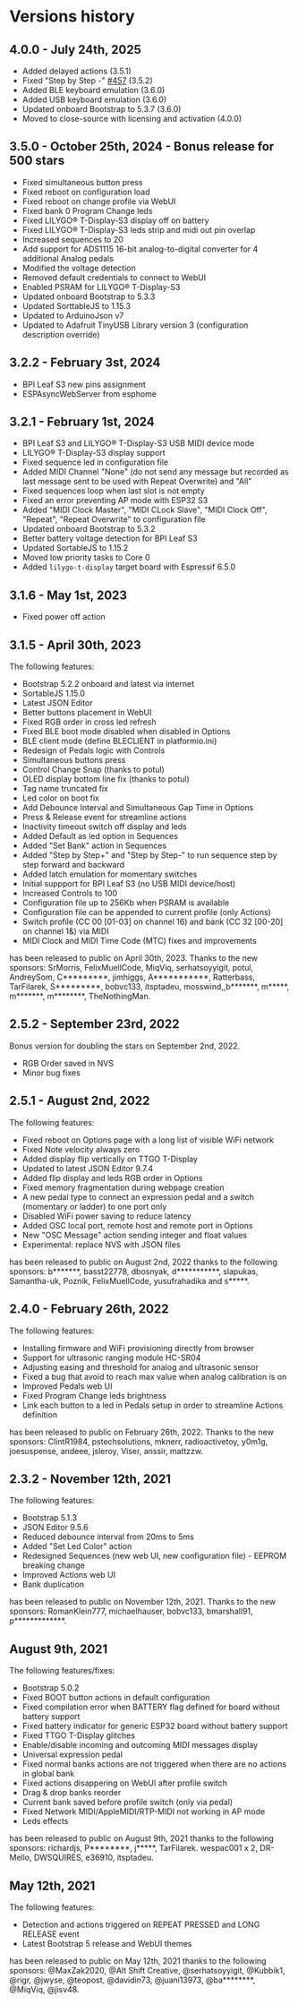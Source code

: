 # Versions history

## 4.0.0 - July 24th, 2025

- Added delayed actions (3.5.1)
- Fixed "Step by Step -" [#457](https://github.com/alf45tar/PedalinoMini/issues/547) (3.5.2)
- Added BLE keyboard emulation (3.6.0)
- Added USB keyboard emulation (3.6.0)
- Updated onboard Bootstrap to 5.3.7 (3.6.0)
- Moved to close-source with licensing and activation (4.0.0)

## 3.5.0 - October 25th, 2024 - Bonus release for 500 stars

- Fixed simultaneous button press
- Fixed reboot on configuration load
- Fixed reboot on change profile via WebUI
- Fixed bank 0 Program Change leds
- Fixed LILYGO® T-Display-S3 display off on battery
- Fixed LILYGO® T-Display-S3 leds strip and midi out pin overlap
- Increased sequences to 20
- Add support for ADS1115 16-bit analog-to-digital converter for 4 additional Analog pedals
- Modified the voltage detection
- Removed default credentials to connect to WebUI
- Enabled PSRAM for LILYGO® T-Display-S3
- Updated onboard Bootstrap to 5.3.3
- Updated SorttableJS to 1.15.3
- Updated to ArduinoJson v7
- Updated to Adafruit TinyUSB Library version 3 (configuration description override)

## 3.2.2 - February 3st, 2024

- BPI Leaf S3 new pins assignment
- ESPAsyncWebServer from esphome

## 3.2.1 - February 1st, 2024

- BPI Leaf S3 and LILYGO® T-Display-S3 USB MIDI device mode
- LILYGO® T-Display-S3 display support
- Fixed sequence led in configuration file
- Added MIDI Channel "None" (do not send any message but recorded as last message sent to be used with Repeat Overwrite) and "All"
- Fixed sequences loop when last slot is not empty
- Fixed an error preventing AP mode with ESP32 S3
- Added "MIDI Clock Master", "MIDI CLock Slave", "MIDI Clock Off", "Repeat", "Repeat Overwrite" to configuration file
- Updated onboard Bootstrap to 5.3.2
- Better battery voltage detection for BPI Leaf S3
- Updated SortableJS to 1.15.2
- Moved low priority tasks to Core 0
- Added `lilygo-t-display` target board with Espressif 6.5.0

## 3.1.6 - May 1st, 2023

- Fixed power off action

## 3.1.5 - April 30th, 2023

The following features:

- Bootstrap 5.2.2 onboard and latest via internet
- SortableJS 1.15.0
- Latest JSON Editor
- Better buttons placement in WebUI
- Fixed RGB order in cross led refresh
- Fixed BLE boot mode disabled when disabled in Options
- BLE client mode (define BLECLIENT in platformio.ini)
- Redesign of Pedals logic with Controls
- Simultaneous buttons press
- Control Change Snap (thanks to potul)
- OLED display bottom line fix (thanks to potul)
- Tag name truncated fix
- Led color on boot fix
- Add Debounce Interval and Simultaneous Gap Time in Options
- Press & Release event for streamline actions
- Inactivity timeout switch off display and leds
- Added Default as led option in Sequences
- Added "Set Bank" action in Sequences
- Added "Step by Step+" and "Step by Step-" to run sequence step by step forward and backward
- Added latch emulation for momentary switches
- Initial suppport for BPI Leaf S3 (no USB MIDI device/host)
- Increased Controls to 100
- Configuration file up to 256Kb when PSRAM is available
- Configuration file can be appended to current profile (only Actions)
- Switch profile (CC 00 [01-03] on channel 16) and bank (CC 32 [00-20] on channel 1&) via MIDI
- MIDI Clock and MIDI Time Code (MTC) fixes and improvements

has been released to public on April 30th, 2023. Thanks to the new sponsors: SrMorris, FelixMuellCode, MiqViq, serhatsoyyigit, potul, AndreySom, C*********, jimhiggs, A***********, Ratterbass, TarFilarek, S*********, bobvc133, itsptadeu, mosswind,,b*******, m*****, m*******, m********, TheNothingMan.

## 2.5.2 - September 23rd, 2022

Bonus version for doubling the stars on September 2nd, 2022.

- RGB Order saved in NVS
- Minor bug fixes

## 2.5.1 - August 2nd, 2022

The following features:

- Fixed reboot on Options page with a long list of visible WiFi network
- Fixed Note velocity always zero
- Added display flip vertically on TTGO T-Display
- Updated to latest JSON Editor 9.7.4
- Added flip display and leds RGB order in Options
- Fixed memory fragmentation during webpage creation
- A new pedal type to connect an expression pedal and a switch (momentary or ladder) to one port only
- Disabled WiFi power saving to reduce latency
- Added OSC local port, remote host and remote port in Options
- New "OSC Message" action sending integer and float values
- Experimental: replace NVS with JSON files

has been released to public on August 2nd, 2022 thanks to the following sponsors: b*******, basst22778, dbosnyak, d***********, slapukas, Samantha-uk, Poznik, FelixMuellCode, yusufrahadika and s*****.

## 2.4.0 - February 26th, 2022

The following features:

- Installing firmware and WiFi provisioning directly from browser
- Support for ultrasonic ranging module HC-SR04
- Adjusting easing and threshold for analog and ultrasonic sensor
- Fixed a bug that avoid to reach max value when analog calibration is on
- Improved Pedals web UI
- Fixed Program Change leds brightness
- Link each button to a led in Pedals setup in order to streamline Actions definition

has been released to public on February 26th, 2022. Thanks to the new sponsors: ClintR1984, pstechsolutions, mknerr, radioactivetoy, y0m1g, joesuspense, andeee, jsleroy, Viser, anssir, mattzzw.

## 2.3.2 - November 12th, 2021

The following features:

- Bootstrap 5.1.3
- JSON Editor 9.5.6
- Reduced debounce interval from 20ms to 5ms
- Added "Set Led Color" action
- Redesigned Sequences (new web UI, new configuration file) - EEPROM breaking change
- Improved Actions web UI
- Bank duplication

has been released to public on November 12th, 2021. Thanks to the new sponsors: RomanKlein777, michaelhauser, bobvc133, bmarshall91, p*************.

## August 9th, 2021

The following features/fixes:

- Bootstrap 5.0.2
- Fixed BOOT button actions in default configuration
- Fixed compilation error when BATTERY flag defined for board without battery support
- Fixed battery indicator for generic ESP32 board without battery support
- Fixed TTGO T-Display glitches
- Enable/disable incoming and outcoming MIDI messages display
- Universal expression pedal
- Fixed normal banks actions are not triggered when there are no actions in global bank
- Fixed actions disappering on WebUI after profile switch
- Drag & drop banks reorder
- Current bank saved before profile switch (only via pedal)
- Fixed Network MIDI/AppleMIDI/RTP-MIDI not working in AP mode
- Leds effects

has been released to public on August 9th, 2021 thanks to the following sponsors: richardjs, P********, j*****, TarFilarek. wespac001 x 2, DR-Mello, DWSQUIRES, e36910, itsptadeu.

## May 12th, 2021

The following features:

- Detection and actions triggered on REPEAT PRESSED and LONG RELEASE event
- Latest Bootstrap 5 release and WebUI themes

has been released to public on May 12th, 2021 thanks to the following sponsors: @MaxZak2020, @Alt Shift Creative, @serhatsoyyigit, @Kubbik1, @rigr, @jwyse, @teopost, @davidin73, @juani13973, @ba********, @MiqViq, @jisv48.
